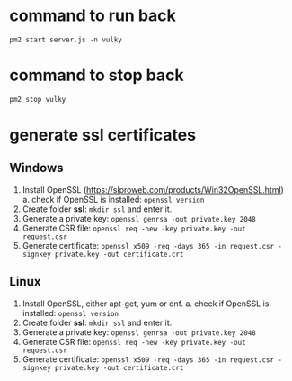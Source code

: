 # command to run back

`pm2 start server.js -n vulky`

# command to stop back

`pm2 stop vulky`
  

# generate ssl certificates

## Windows
1. Install OpenSSL (https://slproweb.com/products/Win32OpenSSL.html)
	a.  check if OpenSSL is installed: `openssl version`
2. Create folder **ssl**: `mkdir ssl` and enter it.
3. Generate a private key: `openssl genrsa -out private.key 2048`
4. Generate CSR file: `openssl req -new -key private.key -out request.csr`
5. Generate certificate: `openssl x509 -req -days 365 -in request.csr -signkey private.key -out certificate.crt`

## Linux
1. Install OpenSSL, either apt-get, yum or dnf.
	a.  check if OpenSSL is installed: `openssl version`
2. Create folder **ssl**: `mkdir ssl` and enter it.
3. Generate a private key: `openssl genrsa -out private.key 2048`
4. Generate CSR file: `openssl req -new -key private.key -out request.csr`
5. Generate certificate: `openssl x509 -req -days 365 -in request.csr -signkey private.key -out certificate.crt`